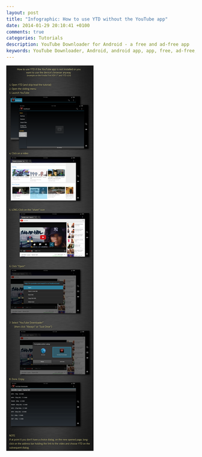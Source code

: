 ```yaml
---
layout: post
title: "Infographic: How to use YTD without the YouTube app"
date: 2014-01-29 20:10:41 +0100
comments: true
categories: Tutorials
description: YouTube Downloader for Android - a free and ad-free app
keywords: YouTube Downloader, Android, android app, app, free, ad-free, no ads, dentex, video, YouTube, downloader
---
```

![info](/images/infographics/YTD_no-YouTube.png)

